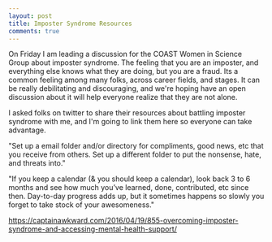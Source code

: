 ```yaml
---
layout: post
title: Imposter Syndrome Resources
comments: true
---
```


On Friday I am leading a discussion for the COAST Women in Science Group about imposter syndrome. The feeling that you are an imposter, and everything else knows what they are doing, but you are a fraud. Its a common feeling among many folks, across career fields, and stages. It can be really debilitating and discouraging, and we're hoping have an open discussion about it will help everyone realize that they are not alone. 

I asked folks on twitter to share their resources about battling imposter syndrome with me, and I'm going to link them here so everyone can take advantage. 

"Set up a email folder and/or directory for compliments, good news, etc that you receive from others. Set up a different folder to put the nonsense, hate, and threats into."

"If you keep a calendar (& you should keep a calendar), look back 3 to 6 months and see how much you’ve learned, done, contributed, etc since then. Day-to-day progress adds up, but it sometimes happens so slowly you forget to take stock of your awesomeness."


https://captainawkward.com/2016/04/19/855-overcoming-imposter-syndrome-and-accessing-mental-health-support/
